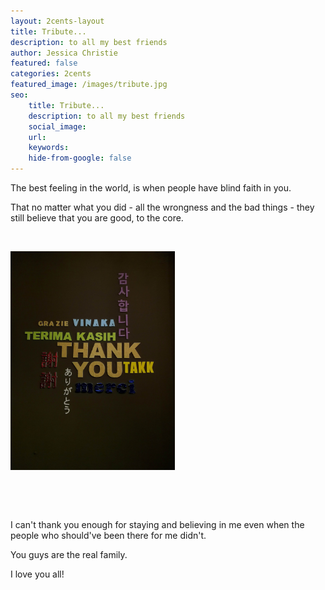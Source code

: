 ```yaml
---
layout: 2cents-layout
title: Tribute...
description: to all my best friends
author: Jessica Christie
featured: false
categories: 2cents
featured_image: /images/tribute.jpg
seo: 
    title: Tribute...
    description: to all my best friends
    social_image: 
    url:
    keywords: 
    hide-from-google: false
---
```

The best feeling in the world, is when people have blind faith in you.

That no matter what you did - all the wrongness and the bad things - they still believe that you are good, to the core.

&nbsp;

<div class="center">
    <img src="/images/tribute.jpg" style="height: 350px;">
</div>

&nbsp;

&nbsp;

I can't thank you enough for staying and believing in me even when the people who should've been there for me didn't.

You guys are the real family.

I love you all!

&nbsp;

&nbsp;

&nbsp;